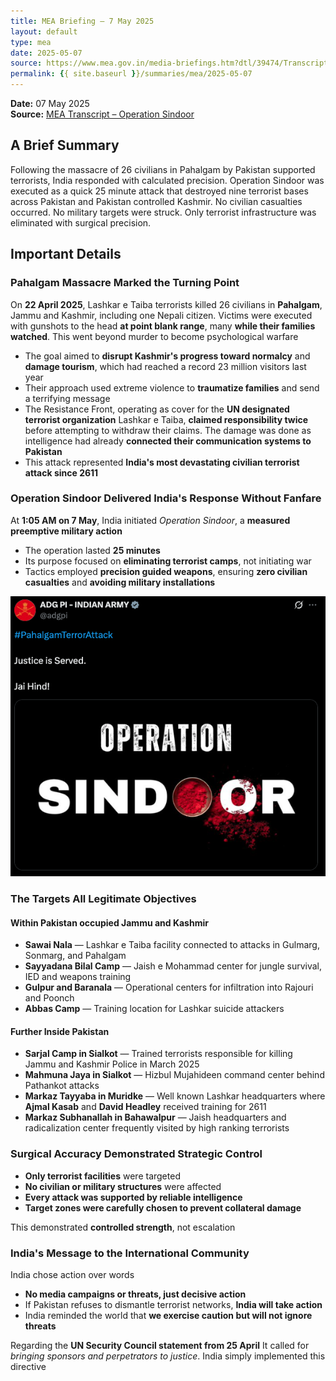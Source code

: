 ```yaml
---
title: MEA Briefing – 7 May 2025
layout: default
type: mea
date: 2025-05-07
source: https://www.mea.gov.in/media-briefings.htm?dtl/39474/Transcript_of_Special_Briefing_on_OPERATION_SINDOOR_May_07_2025
permalink: {{ site.baseurl }}/summaries/mea/2025-05-07
---
```


**Date:** 07 May 2025  
**Source:** [MEA Transcript – Operation Sindoor](https://www.mea.gov.in/media-briefings.htm?dtl/39474/Transcript_of_Special_Briefing_on_OPERATION_SINDOOR_May_07_2025)



## A Brief Summary

Following the massacre of 26 civilians in Pahalgam by Pakistan supported terrorists, India responded with calculated precision. Operation Sindoor was executed as a quick 25 minute attack that destroyed nine terrorist bases across Pakistan and Pakistan controlled Kashmir. No civilian casualties occurred. No military targets were struck. Only terrorist infrastructure was eliminated with surgical precision.

## Important Details

### Pahalgam Massacre Marked the Turning Point

On **22 April 2025**, Lashkar e Taiba terrorists killed 26 civilians in **Pahalgam**, Jammu and Kashmir, including one Nepali citizen. Victims were executed with gunshots to the head **at point blank range**, many **while their families watched**. This went beyond murder to become psychological warfare

* The goal aimed to **disrupt Kashmir's progress toward normalcy** and **damage tourism**, which had reached a record 23 million visitors last year
* Their approach used extreme violence to **traumatize families** and send a terrifying message
* The Resistance Front, operating as cover for the **UN designated terrorist organization** Lashkar e Taiba, **claimed responsibility twice** before attempting to withdraw their claims. The damage was done as intelligence had already **connected their communication systems to Pakistan**
* This attack represented **India's most devastating civilian terrorist attack since 2611**

### Operation Sindoor Delivered India's Response Without Fanfare

At **1:05 AM on 7 May**, India initiated *Operation Sindoor*, a **measured preemptive military action**

* The operation lasted **25 minutes**
* Its purpose focused on **eliminating terrorist camps**, not initiating war
* Tactics employed **precision guided weapons**, ensuring **zero civilian casualties** and **avoiding military installations**

![Operation Sindoor](https://github.com/probablyvivek/India-Briefs/blob/main/assets/images/operation-sindoor.png?raw=true)

### The Targets All Legitimate Objectives

#### Within **Pakistan occupied Jammu and Kashmir**

* **Sawai Nala** — Lashkar e Taiba facility connected to attacks in Gulmarg, Sonmarg, and Pahalgam
* **Sayyadana Bilal Camp** — Jaish e Mohammad center for jungle survival, IED and weapons training
* **Gulpur and Baranala** — Operational centers for infiltration into Rajouri and Poonch
* **Abbas Camp** — Training location for Lashkar suicide attackers

#### Further Inside **Pakistan**

* **Sarjal Camp in Sialkot** — Trained terrorists responsible for killing Jammu and Kashmir Police in March 2025
* **Mahmuna Jaya in Sialkot** — Hizbul Mujahideen command center behind Pathankot attacks
* **Markaz Tayyaba in Muridke** — Well known Lashkar headquarters where **Ajmal Kasab** and **David Headley** received training for 2611
* **Markaz Subhanallah in Bahawalpur** — Jaish headquarters and radicalization center frequently visited by high ranking terrorists

### Surgical Accuracy Demonstrated Strategic Control

* **Only terrorist facilities** were targeted
* **No civilian or military structures** were affected
* **Every attack was supported by reliable intelligence**
* **Target zones were carefully chosen to prevent collateral damage**

This demonstrated **controlled strength**, not escalation

### India's Message to the International Community

India chose action over words

* **No media campaigns or threats, just decisive action**
* If Pakistan refuses to dismantle terrorist networks, **India will take action**
* India reminded the world that **we exercise caution but will not ignore threats**

Regarding the **UN Security Council statement from 25 April**
It called for *bringing sponsors and perpetrators to justice*. India simply implemented this directive